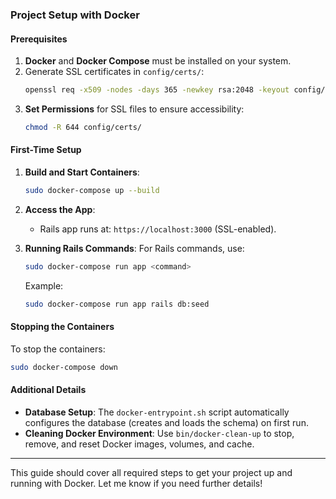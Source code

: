 ### Project Setup with Docker

#### Prerequisites
1. **Docker** and **Docker Compose** must be installed on your system.
2. Generate SSL certificates in `config/certs/`:
   ```bash
   openssl req -x509 -nodes -days 365 -newkey rsa:2048 -keyout config/certs/server.key -out config/certs/server.crt
   ```
3. **Set Permissions** for SSL files to ensure accessibility:
   ```bash
   chmod -R 644 config/certs/
   ```

#### First-Time Setup

1. **Build and Start Containers**:
   ```bash
   sudo docker-compose up --build
   ```

2. **Access the App**:
   - Rails app runs at: `https://localhost:3000` (SSL-enabled).

3. **Running Rails Commands**:
   For Rails commands, use:
   ```bash
   sudo docker-compose run app <command>
   ```
   Example:
   ```bash
   sudo docker-compose run app rails db:seed
   ```

#### Stopping the Containers
To stop the containers:
```bash
sudo docker-compose down
```

#### Additional Details
- **Database Setup**: The `docker-entrypoint.sh` script automatically configures the database (creates and loads the schema) on first run.
- **Cleaning Docker Environment**:
   Use `bin/docker-clean-up` to stop, remove, and reset Docker images, volumes, and cache.

---

This guide should cover all required steps to get your project up and running with Docker. Let me know if you need further details!
